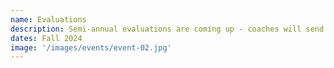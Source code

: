 ```yaml
---
name: Evaluations
description: Semi-annual evaluations are coming up - coaches will send progress reports home with your child. Let's see how much you've improved!
dates: Fall 2024
image: '/images/events/event-02.jpg'
---
```

